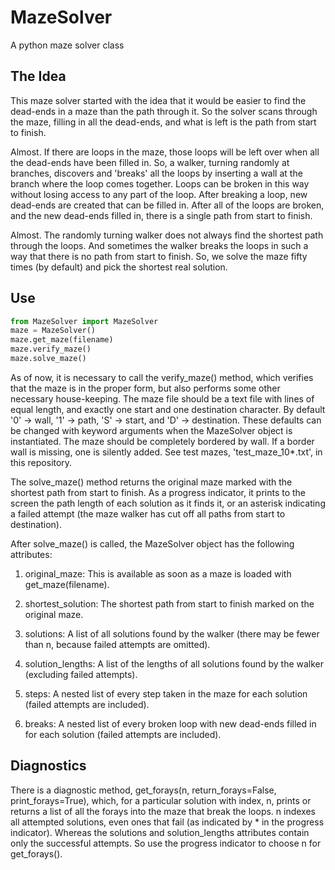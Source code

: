 # MazeSolver
A python maze solver class

## The Idea
This maze solver started with the idea that it would be
easier to find the dead-ends in a maze than the path through
it. So the solver scans through the maze, filling in all
the dead-ends, and what is left is the path from start to
finish.

Almost. If there are loops in the maze, those loops will be
left over when all the dead-ends have been filled in. So, a
walker, turning randomly at branches, discovers and 'breaks'
all the loops by inserting a wall at the branch where the
loop comes together. Loops can be broken in this way without
losing access to any part of the loop. After breaking a
loop, new dead-ends are created that can be filled in. After
all of the loops are broken, and the new dead-ends filled in,
there is a single path from start to finish.

Almost. The randomly turning walker does not always find the
shortest path through the loops. And sometimes the walker
breaks the loops in such a way that there is no path from
start to finish. So, we solve the maze fifty times (by
default) and pick the shortest real solution.

## Use
```python
from MazeSolver import MazeSolver
maze = MazeSolver()
maze.get_maze(filename)
maze.verify_maze()
maze.solve_maze()
```
As of now, it is necessary to call the verify_maze() method, which verifies that
the maze is in the proper form, but also performs some other necessary
house-keeping. The maze file should be a text file with lines of equal length,
and exactly one start and one destination character.  By default '0' -> wall,
'1' -> path, 'S' -> start, and 'D' -> destination. These defaults can be changed
with keyword arguments when the MazeSolver object is instantiated. The maze
should be completely bordered by wall. If a border wall is missing, one is
silently added.  See test mazes, 'test_maze_10\*.txt', in this repository. 

The solve_maze() method returns the original maze marked with the shortest path
from start to finish. As a progress indicator, it prints to the screen the path
length of each solution as it finds it, or an asterisk indicating a failed
attempt (the maze walker has cut off all paths from start to destination). 

After solve_maze() is called, the MazeSolver object has the following attributes:

1. original_maze:  This is available as soon as a maze is loaded with
   get_maze(filename).

2. shortest_solution:  The shortest path from start to finish marked on the
   original maze. 

3. solutions:  A list of all solutions found by the walker (there may be fewer
   than n, because failed attempts are omitted).
                      
4. solution_lengths:  A list of the lengths of all solutions found by the walker
   (excluding failed attempts).

5. steps:  A nested list of every step taken in the maze for each solution
   (failed attempts are included).

6. breaks:  A nested list of every broken loop with new dead-ends filled in for
   each solution (failed attempts are included).

## Diagnostics

There is a diagnostic method, get_forays(n, return_forays=False,
print_forays=True), which, for a particular solution with index, n, prints or
returns a list of all the forays into the maze that break the loops. n indexes
all attempted solutions, even ones that fail (as indicated by \* in the progress
indicator). Whereas the solutions and solution_lengths attributes contain only the
successful attempts. So use the progress indicator to choose n for get_forays().

